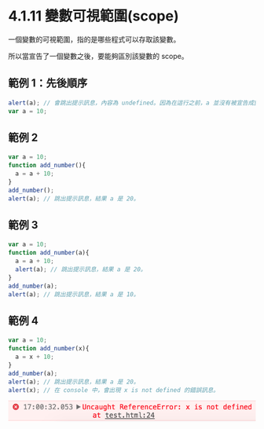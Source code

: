 # 4.1.11 變數可視範圍\(scope\)

一個變數的可視範圍，指的是哪些程式可以存取該變數。

所以當宣告了一個變數之後，要能夠區別該變數的 scope。

## 範例 1：先後順序

```js
alert(a); // 會跳出提示訊息，內容為 undefined。因為在這行之前，a 並沒有被宣告成變數過。
var a = 10;
```

## 範例 2

```js
var a = 10;
function add_number(){
  a = a + 10;
}
add_number();
alert(a); // 跳出提示訊息，結果 a 是 20。
```

## 範例 3

```js
var a = 10;
function add_number(a){
  a = a + 10;
  alert(a); // 跳出提示訊息，結果 a 是 20。
}
add_number(a);
alert(a); // 跳出提示訊息，結果 a 是 10。
```

## 範例 4

```js
var a = 10;
function add_number(x){
  a = x + 10;
}
add_number(a);
alert(a); // 跳出提示訊息，結果 a 是 20。
alert(x); // 在 console 中，會出現 x is not defined 的錯誤訊息。
```

![](/assets/x_not_defined.png)

